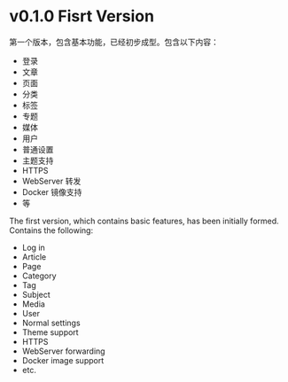 # v0.1.0 Fisrt Version
第一个版本，包含基本功能，已经初步成型。包含以下内容：
- 登录
- 文章
- 页面
- 分类
- 标签
- 专题
- 媒体
- 用户
- 普通设置
- 主题支持
- HTTPS
- WebServer 转发
- Docker 镜像支持
- 等

The first version, which contains basic features, has been initially formed. Contains the following:
- Log in
- Article
- Page
- Category
- Tag
- Subject
- Media
- User
- Normal settings
- Theme support
- HTTPS
- WebServer forwarding
- Docker image support
- etc.